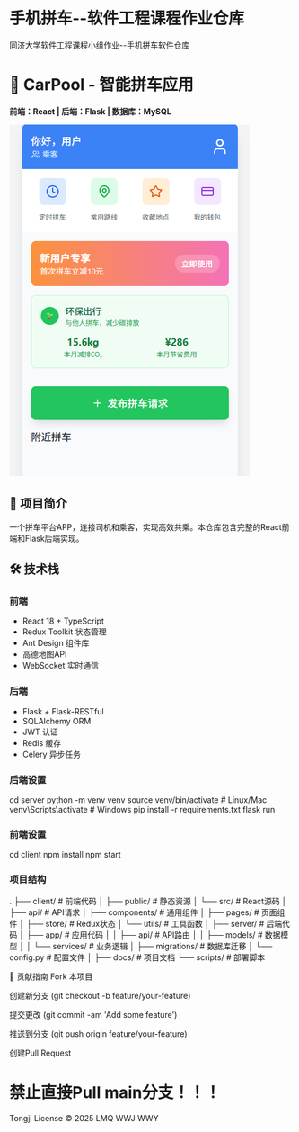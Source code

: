 # 手机拼车--软件工程课程作业仓库
同济大学软件工程课程小组作业--手机拼车软件仓库
# 🚗 CarPool - 智能拼车应用

**前端：React | 后端：Flask | 数据库：MySQL**

![应用截图](./show.png)

## 🌟 项目简介

一个拼车平台APP，连接司机和乘客，实现高效共乘。本仓库包含完整的React前端和Flask后端实现。

## 🛠️ 技术栈

### 前端
- React 18 + TypeScript
- Redux Toolkit 状态管理
- Ant Design 组件库
- 高德地图API
- WebSocket 实时通信

### 后端
- Flask + Flask-RESTful
- SQLAlchemy ORM
- JWT 认证
- Redis 缓存
- Celery 异步任务


### 后端设置
cd server
python -m venv venv
source venv/bin/activate  # Linux/Mac
venv\Scripts\activate  # Windows
pip install -r requirements.txt
flask run
### 前端设置
cd client
npm install
npm start

### 项目结构

.
├── client/                 # 前端代码
│   ├── public/            # 静态资源
│   └── src/               # React源码
│       ├── api/           # API请求
│       ├── components/    # 通用组件
│       ├── pages/         # 页面组件
│       ├── store/         # Redux状态
│       └── utils/         # 工具函数
│
├── server/                # 后端代码
│   ├── app/               # 应用代码
│   │   ├── api/          # API路由
│   │   ├── models/       # 数据模型
│   │   └── services/     # 业务逻辑
│   ├── migrations/       # 数据库迁移
│   └── config.py         # 配置文件
│
├── docs/                  # 项目文档
└── scripts/               # 部署脚本

🤝 贡献指南
Fork 本项目

创建新分支 (git checkout -b feature/your-feature)

提交更改 (git commit -am 'Add some feature')

推送到分支 (git push origin feature/your-feature)

创建Pull Request 

# 禁止直接Pull main分支！！！

Tongji License © 2025 LMQ WWJ WWY

